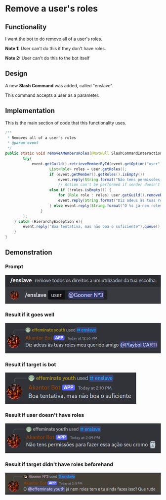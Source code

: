 # Remove a user's roles

## Functionality

I want the bot to do remove all of a user's roles.

**Note 1:** User can't do this if they don't have roles.

**Note 2:** User can't do this to the bot itself

## Design

A new **Slash Command** was added, called "enslave".

This command accepts a user as a parameter.

## Implementation

This is the main section of code that this functionality uses.

```java 
/**
 * Removes all of a user's roles
 * @param event
 */
public static void removeAMembersRoles(@NotNull SlashCommandInteractionEvent event){
        try{
            event.getGuild().retrieveMemberById(event.getOption("user").getAsUser().getId()).queue(user -> {
                    List<Role> roles = user.getRoles();
                    if (event.getMember().getRoles().isEmpty())
                        event.reply(String.format("Não tens permissões para fazer essa ação seu cromo %s",Emoji.fromUnicode("U+1F5FF"))).queue();
                        // Action can't be performed if sender doesn't have roles
                    else if (!roles.isEmpty()) {
                        for (Role role : roles) user.getGuild().removeRoleFromMember(user, role).queue();
                        event.reply(String.format("Diz adeus às tuas roles meu querido amigo %s", user.getAsMention())).queue();
                    } else event.reply(String.format("O %s já nem roles tem e tu ainda fazes isso? Que rude", user.getAsMention())).queue();
                }
        );
    } catch (HierarchyException e){
        event.reply("Boa tentativa, mas não boa o suficiente").queue();
    }
}
```

## Demonstration

### Prompt

![](demonstration/typing.png)

### Result if it goes well

![](demonstration/result1.png)

### Result if target is bot

![](demonstration/result2.png)

### Result if user doesn't have roles

![](demonstration/result3.png)

### Result if target didn't have roles beforehand

![](demonstration/result4.png)